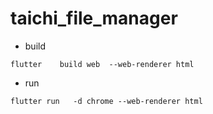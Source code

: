 # taichi_file_manager

* build

```flutter    build web  --web-renderer html```

* run

```flutter run   -d chrome --web-renderer html```

